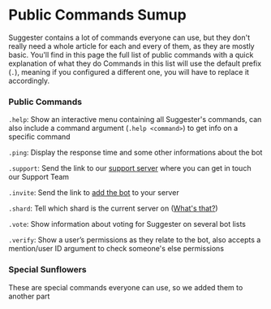 # Public Commands Sumup
Suggester contains a lot of commands everyone can use, but they don't really need a whole article for each and every of them, as they are mostly basic. You'll find in this page the full list of public commands with a quick explanation of what they do
Commands in this list will use the default prefix (`.`), meaning if you configured a different one, you will have to replace it accordingly.

### Public Commands

`.help`: Show an interactive menu containing all Suggester's commands, can also include a command argument (`.help <command>`) to get info on a specific command

`.ping`: Display the response time and some other informations about the bot

`.support`: Send the link to our [support server](https://discord.gg/G5pEdUp) where you can get in touch our Support Team

`.invite`: Send the link to [add the bot](https://discord.com/oauth2/authorize?client_id=564426594144354315&scope=bot&permissions=805694544) to your server

`.shard`: Tell which shard is the current server on ([What's that?](https://discord.com/developers/docs/topics/gateway#sharding))

`.vote`: Show information about voting for Suggester on several bot lists 

`.verify`: Show a user’s permissions as they relate to the bot, also accepts a mention/user ID argument to check someone's else permissions

### Special Sunflowers

These are special commands everyone can use, so we added them to another part
